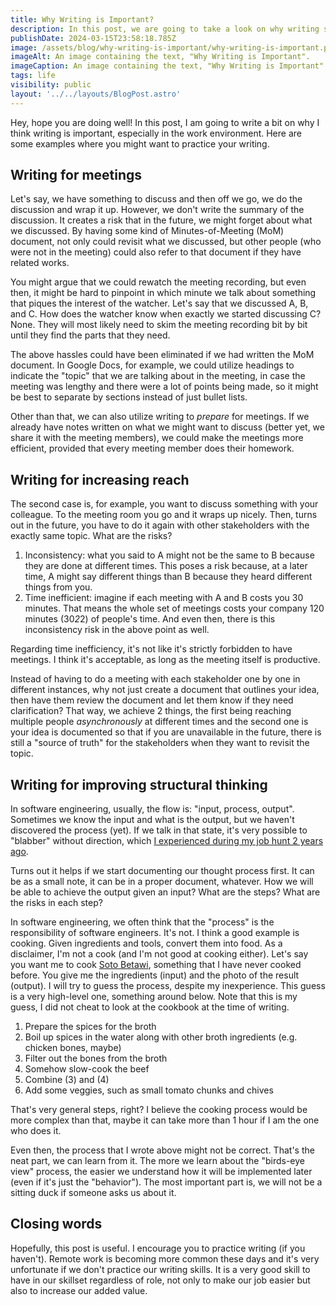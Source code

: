 ```yaml
---
title: Why Writing is Important?
description: In this post, we are going to take a look on why writing skill could be a huge added value to us.
publishDate: 2024-03-15T23:58:18.785Z
image: /assets/blog/why-writing-is-important/why-writing-is-important.png
imageAlt: An image containing the text, "Why Writing is Important".
imageCaption: An image containing the text, "Why Writing is Important".
tags: life
visibility: public
layout: '../../layouts/BlogPost.astro'
---
```


Hey, hope you are doing well! In this post, I am going to write a bit on why I think writing is important, especially in the work environment. Here are some examples where you might want to practice your writing.

## Writing for meetings

Let's say, we have something to discuss and then off we go, we do the discussion and wrap it up. However, we don't write the summary of the discussion. It creates a risk that in the future, we might forget about what we discussed. By having some kind of Minutes-of-Meeting (MoM) document, not only could revisit what we discussed, but other people (who were not in the meeting) could also refer to that document if they have related works.

You might argue that we could rewatch the meeting recording, but even then, it might be hard to pinpoint in which minute we talk about something that piques the interest of the watcher. Let's say that we discussed A, B, and C. How does the watcher know when exactly we started discussing C? None. They will most likely need to skim the meeting recording bit by bit until they find the parts that they need.

The above hassles could have been eliminated if we had written the MoM document. In Google Docs, for example, we could utilize headings to indicate the "topic" that we are talking about in the meeting, in case the meeting was lengthy and there were a lot of points being made, so it might be best to separate by sections instead of just bullet lists.

Other than that, we can also utilize writing to _prepare_ for meetings. If we already have notes written on what we might want to discuss (better yet, we share it with the meeting members), we could make the meetings more efficient, provided that every meeting member does their homework.

## Writing for increasing reach

The second case is, for example, you want to discuss something with your colleague. To the meeting room you go and it wraps up nicely. Then, turns out in the future, you have to do it again with other stakeholders with the exactly same topic. What are the risks?

1. Inconsistency: what you said to A might not be the same to B because they are done at different times. This poses a risk because, at a later time, A might say different things than B because they heard different things from you.
2. Time inefficient: imagine if each meeting with A and B costs you 30 minutes. That means the whole set of meetings costs your company 120 minutes (30*2*2) of people's time. And even then, there is this inconsistency risk in the above point as well.

Regarding time inefficiency, it's not like it's strictly forbidden to have meetings. I think it's acceptable, as long as the meeting itself is productive.

Instead of having to do a meeting with each stakeholder one by one in different instances, why not just create a document that outlines your idea, then have them review the document and let them know if they need clarification? That way, we achieve 2 things, the first being reaching multiple people _asynchronously_ at different times and the second one is your idea is documented so that if you are unavailable in the future, there is still a "source of truth" for the stakeholders when they want to revisit the topic.

## Writing for improving structural thinking

In software engineering, usually, the flow is: "input, process, output". Sometimes we know the input and what is the output, but we haven't discovered the process (yet). If we talk in that state, it's very possible to "blabber" without direction, which [I experienced during my job hunt 2 years ago](./not-good-enough).

Turns out it helps if we start documenting our thought process first. It can be as a small note, it can be in a proper document, whatever. How we will be able to achieve the output given an input? What are the steps? What are the risks in each step?

In software engineering, we often think that the "process" is the responsibility of software engineers. It's not. I think a good example is cooking. Given ingredients and tools, convert them into food. As a disclaimer, I'm not a cook (and I'm not good at cooking either). Let's say you want me to cook [Soto Betawi](https://migrationology.com/soto-betawi-haji-husein/), something that I have never cooked before. You give me the ingredients (input) and the photo of the result (output). I will try to guess the process, despite my inexperience. This guess is a very high-level one, something around below. Note that this is my guess, I did not cheat to look at the cookbook at the time of writing.

1. Prepare the spices for the broth
2. Boil up spices in the water along with other broth ingredients (e.g. chicken bones, maybe)
3. Filter out the bones from the broth
4. Somehow slow-cook the beef
5. Combine (3) and (4)
6. Add some veggies, such as small tomato chunks and chives

That's very general steps, right? I believe the cooking process would be more complex than that, maybe it can take more than 1 hour if I am the one who does it.

Even then, the process that I wrote above might not be correct. That's the neat part, we can learn from it. The more we learn about the "birds-eye view" process, the easier we understand how it will be implemented later (even if it's just the "behavior"). The most important part is, we will not be a sitting duck if someone asks us about it.

## Closing words

Hopefully, this post is useful. I encourage you to practice writing (if you haven't). Remote work is becoming more common these days and it's very unfortunate if we don't practice our writing skills. It is a very good skill to have in our skillset regardless of role, not only to make our job easier but also to increase our added value.